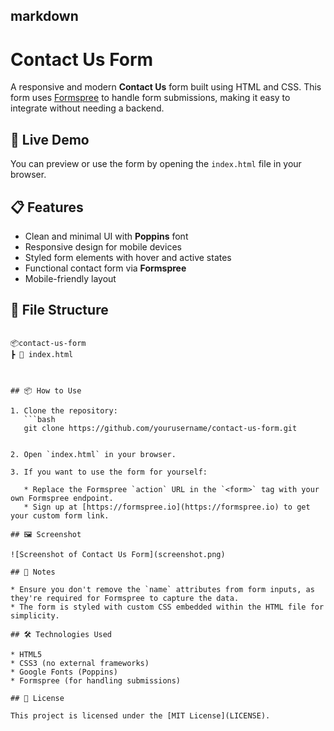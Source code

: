
## markdown
# Contact Us Form

A responsive and modern **Contact Us** form built using HTML and CSS. This form uses [Formspree](https://formspree.io/) to handle form submissions, making it easy to integrate without needing a backend.

## 🔗 Live Demo

You can preview or use the form by opening the `index.html` file in your browser.

## 📋 Features

- Clean and minimal UI with **Poppins** font
- Responsive design for mobile devices
- Styled form elements with hover and active states
- Functional contact form via **Formspree**
- Mobile-friendly layout

## 📁 File Structure

```

📦contact-us-form
┣ 📄 index.html



## 📦 How to Use

1. Clone the repository:
   ```bash
   git clone https://github.com/yourusername/contact-us-form.git


2. Open `index.html` in your browser.

3. If you want to use the form for yourself:

   * Replace the Formspree `action` URL in the `<form>` tag with your own Formspree endpoint.
   * Sign up at [https://formspree.io](https://formspree.io) to get your custom form link.

## 🖼️ Screenshot

![Screenshot of Contact Us Form](screenshot.png)

## 📌 Notes

* Ensure you don't remove the `name` attributes from form inputs, as they're required for Formspree to capture the data.
* The form is styled with custom CSS embedded within the HTML file for simplicity.

## 🛠️ Technologies Used

* HTML5
* CSS3 (no external frameworks)
* Google Fonts (Poppins)
* Formspree (for handling submissions)

## 📃 License

This project is licensed under the [MIT License](LICENSE).

